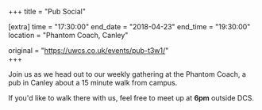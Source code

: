 +++
title = "Pub Social"

[extra]
time = "17:30:00"
end_date = "2018-04-23"
end_time = "19:30:00"
location = "Phantom Coach, Canley"

original = "https://uwcs.co.uk/events/pub-t3w1/"    
+++

Join us as we head out to our weekly gathering at the Phantom Coach, a pub in Canley about a 15 minute walk from campus.

  

If you'd like to walk there with us, feel free to meet up at **6pm** outside DCS.

